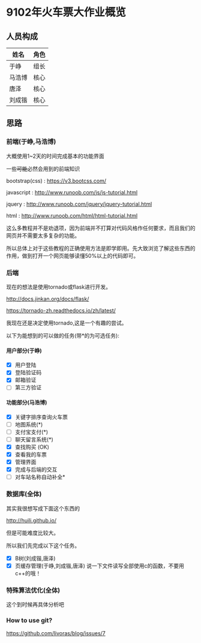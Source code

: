 # 9102年火车票大作业概览

## 人员构成

| 姓名   | 角色 |
| ------ | ---- |
| 于峥   | 组长 |
| 马浩博 | 核心 |
| 唐泽   | 核心 |
| 刘成锴 | 核心 |

## 思路

### 前端(于峥,马浩博)

大概使用1~2天的时间完成基本的功能界面

一些~~可能~~必然会用到的前端知识

bootstrap(css) : <https://v3.bootcss.com/>

javascript : <http://www.runoob.com/js/js-tutorial.html>

jquery : <http://www.runoob.com/jquery/jquery-tutorial.html>

html : <http://www.runoob.com/html/html-tutorial.html>

这么多教程并不是劝退项，因为前端并不打算对代码风格作任何要求，而且我们的网页并不需要太多复杂的功能。

所以总体上对于这些教程的正确使用方法是即学即用。先大致浏览了解这些东西的作用，做到打开一个网页能够读懂50%以上的代码即可。

### 后端

现在的想法是使用tornado或flask进行开发。

<http://docs.jinkan.org/docs/flask/>

<https://tornado-zh.readthedocs.io/zh/latest/>

我现在还是决定使用tornado,这是一个有趣的尝试。

以下为能想到的可以做的任务(带*的为可选任务):

#### 用户部分(于峥)

- [x] 用户登陆
- [x] 登陆验证码
- [x] 邮箱验证
- [ ] 第三方验证
#### 功能部分(马浩博)
- [x] 关键字排序查询火车票
- [ ] 地图系统(*)
- [ ] 支付宝支付(*)
- [ ] 聊天留言系统(*)
- [x] 查找购买 (OK)
- [x] 查看我的车票
- [x] 管理界面
- [x] 完成与后端的交互
- [ ] 对车站名称自动补全*

### 数据库(全体)

其实我很想写成下面这个东西的

<http://huili.github.io/>

但是可能难度比较大。

所以我们先完成以下这个任务。
- [x] B树(刘成锴,唐泽)
- [x] 页缓存管理(于峥,刘成锴,唐泽)
  说一下文件读写全部使用c的函数，不要用c++的哦！
### 特殊算法优化(全体)
这个到时候再具体分析吧
### How to use git?

<https://github.com/livoras/blog/issues/7>
